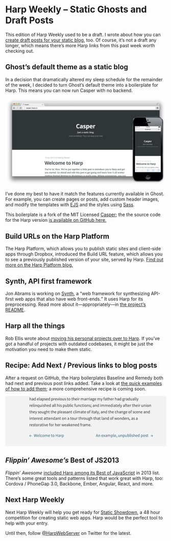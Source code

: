 # Harp Weekly – Static Ghosts and Draft Posts

This edition of Harp Weekly used to be a draft. I wrote about how you can [create draft posts for your static blog](http://kennethormandy.com/journal/static-draft-posts-with-harp), too. Of course, it’s not a draft any longer, which means there’s more Harp links from this past week worth checking out.

## Ghost’s default theme as a static blog

In a decision that dramatically altered my sleep schedule for the remainder of the week, I decided to turn Ghost’s default theme into a boilerplate for Harp. This means you can now run Casper with no backend.

[![Casper running with Harp in the browser](images/harp-weekly-hb-casper.png)](http://casper.harp.io/)

I’ve done my best to have it match the features currently available in Ghost. For example, you can create pages or posts, add custom header images, and modify the templates with [EJS](http://harpjs.com/docs/development/ejs) and the styles using [Sass](http://harpjs.com/docs/development/sass).

This boilerplate is a fork of the MIT Licensed [Casper](https://github.com/TryGhost/Casper); the the source code for the Harp version [is available on GitHub here.](https://github.com/kennethormandy/hb-casper)

## Build URLs on the Harp Platform

The Harp Platform, which allows you to publish static sites and client-side apps through Dropbox, introduced the Build URL feature, which allows you to see a previously published version of your site, served by Harp. [Find out more on the Harp Platform blog.](http://blog.harp.io/posts/feature-spotlight-build-urls)

## Synth, API first framework

Jon Abrams is working on [Synth](https://github.com/JonAbrams/synth), a <q>web framework for synthesizing API-first web apps that also have web front-ends.</q> It uses Harp for its preprocessing. Read more about it—appropriately—in [the project’s README](https://github.com/JonAbrams/synth).

## Harp all the things

Rob Ellis wrote about [moving his personal projects over to Harp](http://silentrob.me/articles/harp-app-the-things). If you’ve got a handful of projects with outdated codebases, it might be just the motivation you need to make them static.

## Recipe: Add Next / Previous links to blog posts

After a request on GitHub, the Harp boilerplates Baseline and Remedy both had next and previous post links added. Take a look at [the quick examples of how to add them](https://github.com/sintaxi/harp/issues/189); a more comprehensive recipe is coming soon.

[![Remedy boilerplate](images/harp-weekly-remedy-next-prev.png)](https://github.com/kennethormandy/hb-remedy)

## <cite>Flippin’ Awesome’s</cite> Best of JS2013

<cite>Flippin’ Awesome</cite> [included Harp among its Best of JavaScript](http://flippinawesome.org/2014/01/06/best-of-javascript-html-css-2013/) in 2013 list. There’s some great tools and patterns listed that work great with Harp, too: Cordova / PhoneGap 3.0, Backbone, Ember, Angular, React, and more.

## Next Harp Weekly

Next Harp Weekly will help you get ready for [Static Showdown](http://www.staticshowdown.com/), a 48 hour competition for creating static web apps. Harp would be the perfect tool to help with your entry.

Until then, follow [@HarpWebServer](http://twitter.com/harpwebserver) on Twitter for the latest.
